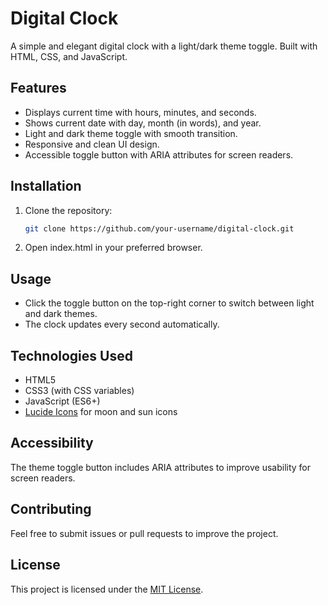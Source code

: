 # Digital Clock

A simple and elegant digital clock with a light/dark theme toggle. Built with HTML, CSS, and JavaScript.

## Features

- Displays current time with hours, minutes, and seconds.
- Shows current date with day, month (in words), and year.
- Light and dark theme toggle with smooth transition.
- Responsive and clean UI design.
- Accessible toggle button with ARIA attributes for screen readers.

## Installation

1. Clone the repository:
   ```bash
   git clone https://github.com/your-username/digital-clock.git
2. Open index.html in your preferred browser.

## Usage

- Click the toggle button on the top-right corner to switch between light and dark themes.
- The clock updates every second automatically.

## Technologies Used

- HTML5
- CSS3 (with CSS variables)
- JavaScript (ES6+)
- [Lucide Icons](https://lucide.dev/) for moon and sun icons

## Accessibility

The theme toggle button includes ARIA attributes to improve usability for screen readers.

## Contributing

Feel free to submit issues or pull requests to improve the project.

## License

This project is licensed under the [MIT License](LICENSE).